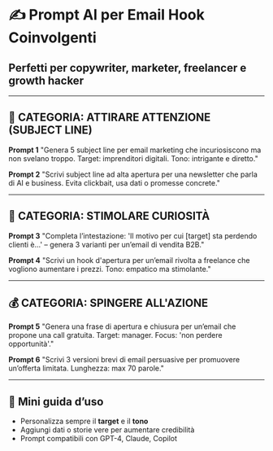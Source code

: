 # ✍️ Prompt AI per Email Hook Coinvolgenti
## Perfetti per copywriter, marketer, freelancer e growth hacker

---

## 🎯 CATEGORIA: ATTIRARE ATTENZIONE (SUBJECT LINE)

**Prompt 1**
"Genera 5 subject line per email marketing che incuriosiscono ma non svelano troppo. Target: imprenditori digitali. Tono: intrigante e diretto."

**Prompt 2**
"Scrivi subject line ad alta apertura per una newsletter che parla di AI e business. Evita clickbait, usa dati o promesse concrete."

---

## 🧠 CATEGORIA: STIMOLARE CURIOSITÀ

**Prompt 3**
"Completa l’intestazione: 'Il motivo per cui [target] sta perdendo clienti è...' – genera 3 varianti per un’email di vendita B2B."

**Prompt 4**
"Scrivi un hook d'apertura per un’email rivolta a freelance che vogliono aumentare i prezzi. Tono: empatico ma stimolante."

---

## 💰 CATEGORIA: SPINGERE ALL'AZIONE

**Prompt 5**
"Genera una frase di apertura e chiusura per un’email che propone una call gratuita. Target: manager. Focus: 'non perdere opportunità'."

**Prompt 6**
"Scrivi 3 versioni brevi di email persuasive per promuovere un’offerta limitata. Lunghezza: max 70 parole."

---

## 📖 Mini guida d’uso

- Personalizza sempre il **target** e il **tono**
- Aggiungi dati o storie vere per aumentare credibilità
- Prompt compatibili con GPT-4, Claude, Copilot